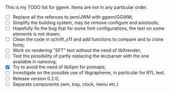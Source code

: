This is my TODO list for ggwm. Items are not in any particular order.

- [ ] Replace all the refences to jwm/JWM with ggwm/GGWM;
- [ ] Simplify the building system, may be remove configure and autotools;    
- [ ] Hopefully fix the bug that for some font configurations, the text on some elements is not drawn;    
- [ ] Clean the code in schrift_x11 and add functions to compare and to clone fonts;    
- [ ] Work on rendering "SFT" text without the need of libXrender;    
- [ ] Test the possibility of partly replacing the lex/parser with the one available in nanosvg;     
- [x] Try to avoid the need of libXpm for pixmaps;
- [ ] Investigate on the possible use of libgrapheme, in particular for RTL text.
- [ ] Release version 0.2.0;
- [ ] Separate components (wm, tray, clock, menu etc.)
